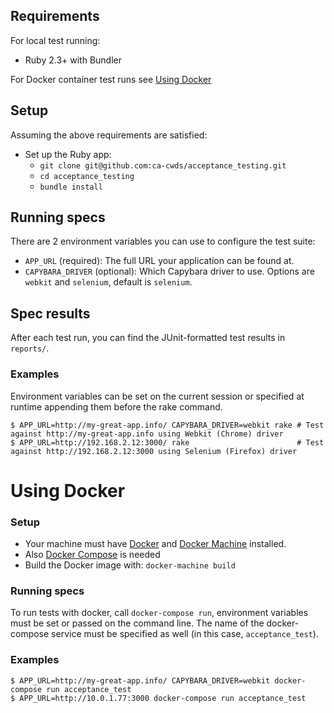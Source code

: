 ## Requirements
For local test running:
- Ruby 2.3+ with Bundler 

For Docker container test runs see [Using Docker](#using-docker)
## Setup
Assuming the above requirements are satisfied:

- Set up the Ruby app:
  - `git clone git@github.com:ca-cwds/acceptance_testing.git`
  - `cd acceptance_testing`
  - `bundle install`

## Running specs

There are 2 environment variables you can use to configure the test suite:
- `APP_URL` (required): The full URL your application can be found at.
- `CAPYBARA_DRIVER` (optional): Which Capybara driver to use. Options are `webkit` and `selenium`, default is `selenium`.

## Spec results

After each test run, you can find the JUnit-formatted test results in `reports/`.

### Examples

Environment variables can be set on the current session or specified at runtime appending them before the rake command.

```
$ APP_URL=http://my-great-app.info/ CAPYBARA_DRIVER=webkit rake # Test against http://my-great-app.info using Webkit (Chrome) driver
$ APP_URL=http://192.168.2.12:3000/ rake                        # Test against http://192.168.2.12:3000 using Selenium (Firefox) driver
```

# Using Docker

### Setup
- Your machine must have [Docker](https://docs.docker.com/engine/installation/) and [Docker Machine](https://docs.docker.com/docker-for-windows/) installed.
- Also [Docker Compose](https://docs.docker.com/compose/) is needed
- Build the Docker image with: `docker-machine build`


### Running specs
To run tests with docker, call `docker-compose run`, environment variables must be set or passed on the command line.
The name of the docker-compose service must be specified as well (in this case, `acceptance_test`). 

### Examples
```
$ APP_URL=http://my-great-app.info/ CAPYBARA_DRIVER=webkit docker-compose run acceptance_test
$ APP_URL=http://10.0.1.77:3000 docker-compose run acceptance_test
```
